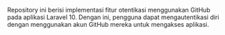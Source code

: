 Repository ini berisi implementasi fitur otentikasi menggunakan GitHub pada aplikasi Laravel 10. Dengan ini, pengguna dapat mengautentikasi diri dengan menggunakan akun GitHub mereka untuk mengakses aplikasi.
